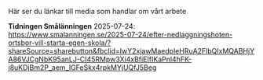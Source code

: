---
---

Här ser du länkar till media som handlar om vårt arbete

**Tidningen Smålänningen**
2025-07-24: https://www.smalanningen.se/2025-07-24/efter-nedlaggningshoten-ortsbor-vill-starta-egen-skola/?shareSource=sharebutton&fbclid=IwY2xjawMaedpleHRuA2FlbQIxMQABHjYA86VJCgNbK95anLJ-CI45RMpw3Xi4xBfiEIfIKaPnl4hFK-j8uKDjBm2P_aem_IGFeSkx4rpkMYjUQfJ5Beg

